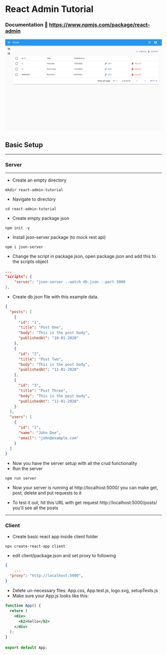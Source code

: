 # React Admin Tutorial

### Documentation :link: https://www.npmjs.com/package/react-admin

<img src="/home.png"/>

## Basic Setup

---

### **Server**

---

- Create an empty directory

```
mkdir react-admin-tutorial
```

- Navigate to directory

```
cd react-admin-tutorial
```

- Create empty package json

```
npm init -y
```

- Install json-server package (to mock rest api)

```
npm i json-server
```

- Change the script in package.json, open package.json and add this to the scripts object

```json
...
"scripts": {
    "server": "json-server --watch db.json --port 5000
},

```

- Create db.json file with this example data.

```json
{
  "posts": [
    {
      "id": "1",
      "title": "Post One",
      "body": "This is the post body",
      "publishedAt": "10-01-2020"
    },
    {
      "id": "2",
      "title": "Post Two",
      "body": "This is the post body",
      "publishedAt": "11-01-2020"
    },
    {
      "id": "3",
      "title": "Post Three",
      "body": "This is the post body",
      "publishedAt": "12-01-2020"
    }
  ],
  "users": [
    {
      "id": "1",
      "name": "John Doe",
      "email": "john@example.com"
    }
  ]
}
```

- Now you have the server setup with all the crud functionality
- Run the server

```
npm run server
```

- Now your server is running at http://localhost:5000/ you can make get, post, delete and put requests to it

- To test it out, hit this URL with get request http://localhost:5000/posts/ you'll see all the posts

---

### **Client**

- Create basic react app inside client folder

```
npx create-react-app client
```

- edit client/package.json and set proxy to following

```json
{
    ...
  "proxy": "http://localhost:5000",
}
```

- Delete un-necessary files: App.css, App.test.js, logo.svg, setupTests.js
- Make sure your App.js looks like this:

```jsx
function App() {
  return (
    <div>
      <h2>hello</h2>
    </div>
  );
}

export default App;
```
